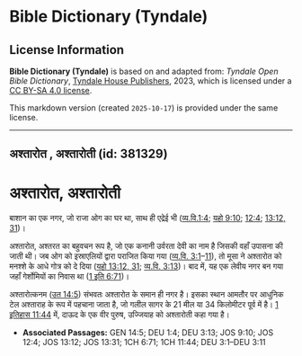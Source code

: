 # Bible Dictionary (Tyndale)

## License Information

**Bible Dictionary (Tyndale)** is based on and adapted from: _Tyndale Open Bible Dictionary_, [Tyndale House Publishers](https://tyndaleopenresources.com/), 2023, which is licensed under a [CC BY-SA 4.0 license](https://creativecommons.org/licenses/by-sa/4.0/legalcode.en).

This markdown version (created `2025-10-17`) is provided under the same license.



--------------------------------

## अश्तारोत , अश्तारोती (id: 381329)

अश्तारोत, अश्तारोती
===================

बाशान का एक नगर, जो राजा ओग का घर था, साथ ही एद्रेई भी ([व्य.वि.1:4](https://ref.ly/Deut1:4); [यहो 9:10](https://ref.ly/Josh9:10); [12:4](https://ref.ly/Josh12:4); [13:12, 31](https://ref.ly/Josh13:12,Josh13:31))।

अश्तारोत, अश्तरत का बहुवचन रूप है, जो एक कनानी उर्वरता देवी का नाम है जिसकी वहाँ उपासना की जाती थी। जब ओग को इस्राएलियों द्वारा पराजित किया गया ([व्य.वि. 3:1](https://ref.ly/Deut3:1-Deut3:11)–[11](https://ref.ly/Deut3:1-Deut3:11)), तो मूसा ने अश्तारोत को मनश्शे के आधे गोत्र को दे दिया ([यहो 13:12, 31](https://ref.ly/Josh13:12,Josh13:31); [व्य.वि. 3:13](https://ref.ly/Deut3:13))। बाद में, यह एक लेवीय नगर बन गया जहाँ गेर्शोमियों का निवास था ([1 इति 6:71](https://ref.ly/1Chr6:71))।

अश्तारोत्कनम ([उत 14:5](https://ref.ly/Gen14:5)) संभवतः अश्तारोत के समान ही नगर है। इसका स्थान आमतौर पर आधुनिक टेल अश्ताराह के रूप में पहचाना जाता है, जो गलील सागर के 21 मील या 34 किलोमीटर पूर्व में है। [1 इतिहास 11:44](https://ref.ly/1Chr11:44) में, दाऊद के एक वीर पुरुष, उज्जियाह को अश्तारोती कहा गया है।

* **Associated Passages:** GEN 14:5; DEU 1:4; DEU 3:13; JOS 9:10; JOS 12:4; JOS 13:12; JOS 13:31; 1CH 6:71; 1CH 11:44; DEU 3:1–DEU 3:11

